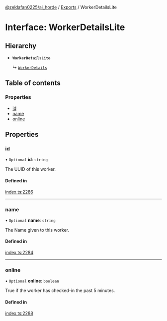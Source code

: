 [@zeldafan0225/ai_horde](../README.md) / [Exports](../modules.md) / WorkerDetailsLite

# Interface: WorkerDetailsLite

## Hierarchy

- **`WorkerDetailsLite`**

  ↳ [`WorkerDetails`](WorkerDetails.md)

## Table of contents

### Properties

- [id](WorkerDetailsLite.md#id)
- [name](WorkerDetailsLite.md#name)
- [online](WorkerDetailsLite.md#online)

## Properties

### id

• `Optional` **id**: `string`

The UUID of this worker.

#### Defined in

[index.ts:2286](https://github.com/ZeldaFan0225/ai_horde/blob/100bbe4/index.ts#L2286)

___

### name

• `Optional` **name**: `string`

The Name given to this worker.

#### Defined in

[index.ts:2284](https://github.com/ZeldaFan0225/ai_horde/blob/100bbe4/index.ts#L2284)

___

### online

• `Optional` **online**: `boolean`

True if the worker has checked-in the past 5 minutes.

#### Defined in

[index.ts:2288](https://github.com/ZeldaFan0225/ai_horde/blob/100bbe4/index.ts#L2288)
